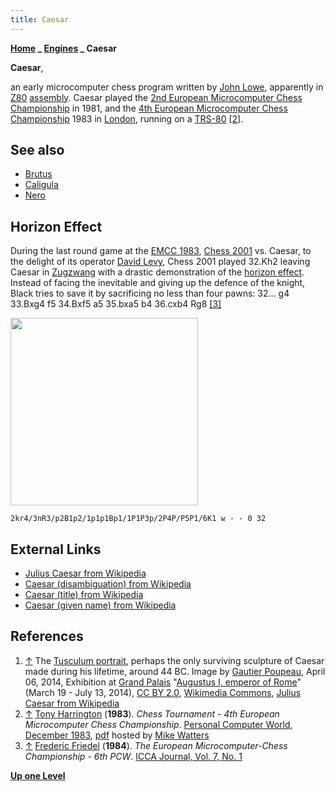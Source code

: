 ```yaml
---
title: Caesar
---
```


**[Home](Home "Home") _ [Engines](Engines "Engines") _ Caesar**

**Caesar**,

an early microcomputer chess program written by [John Lowe](index.php?title=John_Lowe&action=edit&redlink=1 "John Lowe (page does not exist)"), apparently in [Z80](Z80 "Z80") [assembly](Assembly "Assembly"). Caesar played the [2nd European Microcomputer Chess Championship](European_MCC_1981 "European MCC 1981") in 1981, and the [4th European Microcomputer Chess Championship](European_MCC_1983 "European MCC 1983") 1983 in [London](https://en.wikipedia.org/wiki/London), running on a [TRS-80](TRS-80 "TRS-80") <a id="cite-note-2" href="#cite-ref-2">[2]</a>.

## See also

- [Brutus](Brutus "Brutus")
- [Caligula](Caligula "Caligula")
- [Nero](Nero "Nero")

## Horizon Effect

During the last round game at the [EMCC 1983](European_MCC_1983 "European MCC 1983"), [Chess 2001](Chess_2001 "Chess 2001") vs. Caesar, to the delight of its operator [David Levy](David_Levy "David Levy"), Chess 2001 played 32.Kh2 leaving Caesar in [Zugzwang](Zugzwang "Zugzwang") with a drastic demonstration of the [horizon effect](Horizon_Effect "Horizon Effect"). Instead of facing the inevitable and giving up the defence of the knight, Black tries to save it by sacrificing no less than four pawns: 32... g4 33.Bxg4 f5 34.Bxf5 a5 35.bxa5 b4 36.cxb4 Rg8 <a id="cite-note-3" href="#cite-ref-3">[3]</a>

<img src="https://lichess1.org/export/fen.gif?fen=2kr4/3nR3/p2B1p2/1p1p1Bp1/1P1P3p/2P4P/P5P1/6K1 w - - 0 32" style="
    width: 300px;
">

```
2kr4/3nR3/p2B1p2/1p1p1Bp1/1P1P3p/2P4P/P5P1/6K1 w - - 0 32
```

## External Links

- [Julius Caesar from Wikipedia](https://en.wikipedia.org/wiki/Julius_Caesar)
- [Caesar (disambiguation) from Wikipedia](https://en.wikipedia.org/wiki/Caesar_%28disambiguation%29)
- [Caesar (title) from Wikipedia](https://en.wikipedia.org/wiki/Caesar_%28title%29)
- [Caesar (given name) from Wikipedia](https://en.wikipedia.org/wiki/Caesar_%28given_name%29)

## References

1. <a id="cite-ref-1" href="#cite-note-1">↑</a> The [Tusculum portrait](https://en.wikipedia.org/wiki/Tusculum_portrait), perhaps the only surviving sculpture of Caesar made during his lifetime, around 44 BC. Image by [Gautier Poupeau](https://www.flickr.com/people/24266175@N00), April 06, 2014, Exhibition at [Grand Palais](https://en.wikipedia.org/wiki/Grand_Palais) "[Augustus I, emperor of Rome](http://www.grandpalais.fr/en/event/i-augustus-emperor-rome)" (March 19 - July 13, 2014), [CC BY 2.0](https://creativecommons.org/licenses/by/2.0/deed.en), [Wikimedia Commons](https://en.wikipedia.org/wiki/Wikimedia_Commons), [Julius Caesar from Wikipedia](https://en.wikipedia.org/wiki/Julius_Caesar)
1. <a id="cite-ref-2" href="#cite-note-2">↑</a> [Tony Harrington](Tony_Harrington "Tony Harrington") (**1983**). _Chess Tournament - 4th European Microcomputer Chess Championship_. [Personal Computer World](Personal_Computer_World "Personal Computer World"), [December 1983](http://www.chesscomputeruk.com/html/publication_archive_1983.html), [pdf](http://www.chesscomputeruk.com/PCW_December_1983.pdf) hosted by [Mike Watters](Mike_Watters "Mike Watters")
1. <a id="cite-ref-3" href="#cite-note-3">↑</a> [Frederic Friedel](Frederic_Friedel "Frederic Friedel") (**1984**). _The European Microcomputer-Chess Championship - 6th PCW_. [ICCA Journal, Vol. 7, No. 1](ICGA_Journal#7_1 "ICGA Journal")

**[Up one Level](Engines "Engines")**
